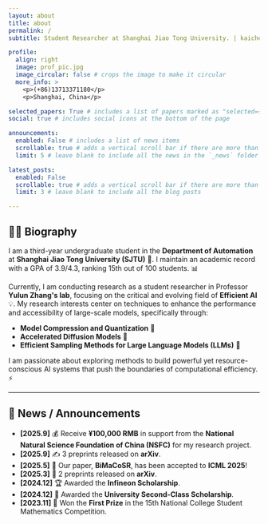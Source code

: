 ```yaml
---
layout: about
title: about
permalink: /
subtitle: Student Researcher at Shanghai Jiao Tong University. | kaichengy62@gmail.com

profile:
  align: right
  image: prof_pic.jpg
  image_circular: false # crops the image to make it circular
  more_info: >
    <p>(+86)13713371180</p>
    <p>Shanghai, China</p>

selected_papers: True # includes a list of papers marked as "selected={true}"
social: true # includes social icons at the bottom of the page

announcements:
  enabled: False # includes a list of news items
  scrollable: true # adds a vertical scroll bar if there are more than 3 news items
  limit: 5 # leave blank to include all the news in the `_news` folder

latest_posts:
  enabled: False
  scrollable: true # adds a vertical scroll bar if there are more than 3 new posts items
  limit: 3 # leave blank to include all the blog posts

---
```


## 🧑‍🎓 Biography

I am a third-year undergraduate student in the **Department of Automation** at **Shanghai Jiao Tong University (SJTU)** 🚢. I maintain an academic record with a GPA of $\text{3.9/4.3}$, ranking $\text{15th}$ out of $\text{100}$ students. 📊

Currently, I am conducting research as a student researcher in Professor **Yulun Zhang's lab**, focusing on the critical and evolving field of **Efficient AI** 💡. My research interests center on techniques to enhance the performance and accessibility of large-scale models, specifically through:

* **Model Compression and Quantization** 💾
* **Accelerated Diffusion Models** 🚀
* **Efficient Sampling Methods for Large Language Models (LLMs)** 🧠

I am passionate about exploring methods to build powerful yet resource-conscious AI systems that push the boundaries of computational efficiency. ⚡

---

## 📣 News / Announcements

* **\[2025.9\]** 💰 Receive **¥100,000 RMB** in support from the **National Natural Science Foundation of China (NSFC)** for my research project.
* **\[2025.9\]** ✍️ 3 preprints released on **arXiv**.
* **\[2025.5\]** 🎉 Our paper, **BiMaCoSR**, has been accepted to **ICML 2025**!
* **\[2025.3\]** 📝 2 preprints released on **arXiv**.
* **\[2024.12\]** 🏆 Awarded the **Infineon Scholarship**.
* **\[2024.12\]** 🏅 Awarded the **University Second-Class Scholarship**.
* **\[2023.11\]** 🥇 Won the **First Prize** in the 15th National College Student Mathematics Competition.


